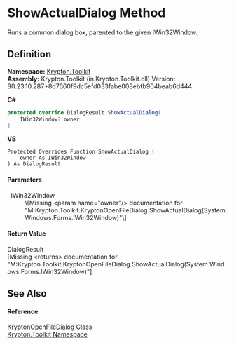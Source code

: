 # ShowActualDialog Method


Runs a common dialog box, parented to the given IWin32Window.



## Definition
**Namespace:** <a href="79d2eac2-21f4-54ff-7552-b20c33c30600.md">Krypton.Toolkit</a>  
**Assembly:** Krypton.Toolkit (in Krypton.Toolkit.dll) Version: 80.23.10.287+8d7660f9dc5efd033fabe008ebfb904beab6d444

**C#**
``` C#
protected override DialogResult ShowActualDialog(
	IWin32Window? owner
)
```
**VB**
``` VB
Protected Overrides Function ShowActualDialog ( 
	owner As IWin32Window
) As DialogResult
```



#### Parameters
<dl><dt>  IWin32Window</dt><dd>\[Missing &lt;param name="owner"/&gt; documentation for "M:Krypton.Toolkit.KryptonOpenFileDialog.ShowActualDialog(System.Windows.Forms.IWin32Window)"\]</dd></dl>

#### Return Value
DialogResult  
\[Missing &lt;returns&gt; documentation for "M:Krypton.Toolkit.KryptonOpenFileDialog.ShowActualDialog(System.Windows.Forms.IWin32Window)"\]

## See Also


#### Reference
<a href="ea2879d6-3bf6-ae5d-edb4-d54efadc0557.md">KryptonOpenFileDialog Class</a>  
<a href="79d2eac2-21f4-54ff-7552-b20c33c30600.md">Krypton.Toolkit Namespace</a>  
